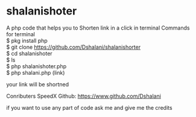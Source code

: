 # shalanishoter
A php code that helps you to Shorten link in a click in terminal
Commands for terminal <br>
$ pkg install php <br>
$ git clone https://github.com/Dshalani/shalanishorter<br>
$ cd shalanishoter <br>
$ ls<br>
$ php shalanishoter.php <br>
$ php shalani.php (link) <br>

your link will be shortned

Conributers 
SpeedX 
Github: https://www.github.com/Dshalani

if you want to use any part of code ask me and give me the credits
